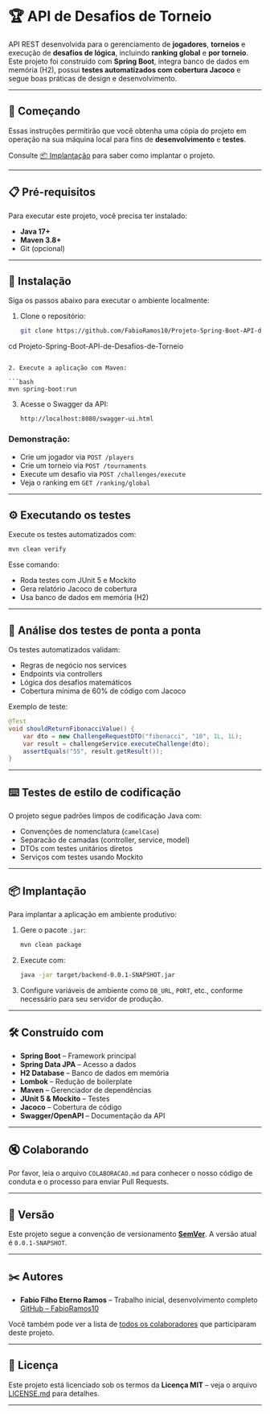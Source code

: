 # 🏆 API de Desafios de Torneio

API REST desenvolvida para o gerenciamento de **jogadores**, **torneios** e execução de **desafios de lógica**, incluindo **ranking global** e **por torneio**.
Este projeto foi construído com **Spring Boot**, integra banco de dados em memória (H2), possui **testes automatizados com cobertura Jacoco** e segue boas práticas de design e desenvolvimento.

---

## 🚀 Começando

Essas instruções permitirão que você obtenha uma cópia do projeto em operação na sua máquina local para fins de **desenvolvimento** e **testes**.

Consulte [📦 Implantação](#-implantação) para saber como implantar o projeto.

---

## 📋 Pré-requisitos

Para executar este projeto, você precisa ter instalado:

* **Java 17+**
* **Maven 3.8+**
* Git (opcional)

---

## 🔧 Instalação

Siga os passos abaixo para executar o ambiente localmente:

1. Clone o repositório:

   ```bash
   git clone https://github.com/FabioRamos10/Projeto-Spring-Boot-API-de-Desafios-de-Torneio.git
   ```

cd Projeto-Spring-Boot-API-de-Desafios-de-Torneio

````

2. Execute a aplicação com Maven:

```bash
mvn spring-boot:run
````

3. Acesse o Swagger da API:

   ```
   http://localhost:8080/swagger-ui.html
   ```

### Demonstração:

* Crie um jogador via `POST /players`
* Crie um torneio via `POST /tournaments`
* Execute um desafio via `POST /challenges/execute`
* Veja o ranking em `GET /ranking/global`

---

## ⚙️ Executando os testes

Execute os testes automatizados com:

```bash
mvn clean verify
```

Esse comando:

* Roda testes com JUnit 5 e Mockito
* Gera relatório Jacoco de cobertura
* Usa banco de dados em memória (H2)

---

## 🔩 Análise dos testes de ponta a ponta

Os testes automatizados validam:

* Regras de negócio nos services
* Endpoints via controllers
* Lógica dos desafios matemáticos
* Cobertura mínima de 60% de código com Jacoco

Exemplo de teste:

```java
@Test
void shouldReturnFibonacciValue() {
    var dto = new ChallengeRequestDTO("fibonacci", "10", 1L, 1L);
    var result = challengeService.executeChallenge(dto);
    assertEquals("55", result.getResult());
}
```

---

## ⌨️ Testes de estilo de codificação

O projeto segue padrões limpos de codificação Java com:

* Convenções de nomenclatura (`camelCase`)
* Separacão de camadas (controller, service, model)
* DTOs com testes unitários diretos
* Serviços com testes usando Mockito

---

## 📦 Implantação

Para implantar a aplicação em ambiente produtivo:

1. Gere o pacote `.jar`:

   ```bash
   mvn clean package
   ```

2. Execute com:

   ```bash
   java -jar target/backend-0.0.1-SNAPSHOT.jar
   ```

3. Configure variáveis de ambiente como `DB_URL`, `PORT`, etc., conforme necessário para seu servidor de produção.

---

## 🛠️ Construído com

* **Spring Boot** – Framework principal
* **Spring Data JPA** – Acesso a dados
* **H2 Database** – Banco de dados em memória
* **Lombok** – Redução de boilerplate
* **Maven** – Gerenciador de dependências
* **JUnit 5 & Mockito** – Testes
* **Jacoco** – Cobertura de código
* **Swagger/OpenAPI** – Documentação da API

---

## 🔇 Colaborando

Por favor, leia o arquivo `COLABORACAO.md` para conhecer o nosso código de conduta e o processo para enviar Pull Requests.

---

## 📌 Versão

Este projeto segue a convenção de versionamento **[SemVer](https://semver.org/lang/pt-BR/)**.
A versão atual é `0.0.1-SNAPSHOT`.

---

## ✂️ Autores

* **Fabio Filho Eterno Ramos** – Trabalho inicial, desenvolvimento completo
  [GitHub – FabioRamos10](https://github.com/FabioRamos10)

Você também pode ver a lista de [todos os colaboradores](https://github.com/FabioRamos10/backend-tournament/graphs/contributors) que participaram deste projeto.

---

## 📄 Licença

Este projeto está licenciado sob os termos da **Licença MIT** – veja o arquivo [LICENSE.md](LICENSE.md) para detalhes.

---


